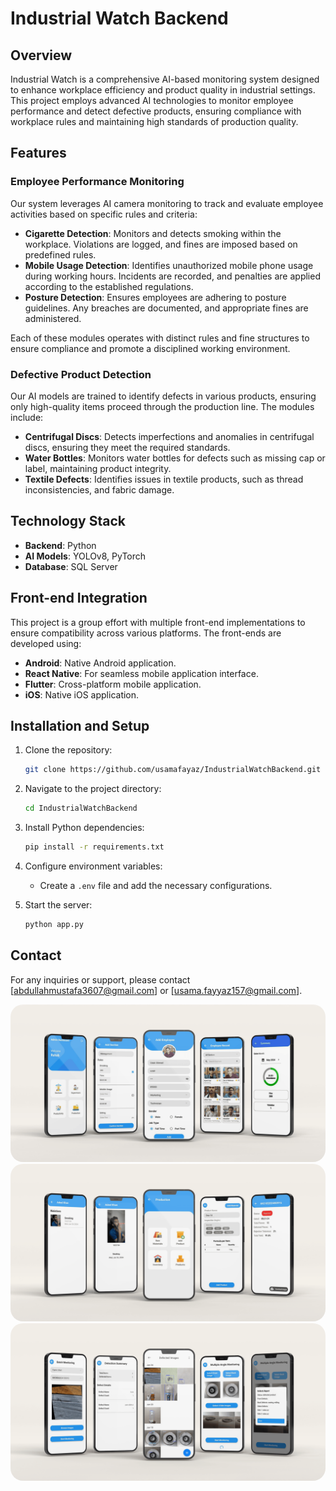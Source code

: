 # Industrial Watch Backend

## Overview
Industrial Watch is a comprehensive AI-based monitoring system designed to enhance workplace efficiency and product quality in industrial settings. This project employs advanced AI technologies to monitor employee performance and detect defective products, ensuring compliance with workplace rules and maintaining high standards of production quality.

## Features

### Employee Performance Monitoring
Our system leverages AI camera monitoring to track and evaluate employee activities based on specific rules and criteria:

- **Cigarette Detection**: Monitors and detects smoking within the workplace. Violations are logged, and fines are imposed based on predefined rules.
- **Mobile Usage Detection**: Identifies unauthorized mobile phone usage during working hours. Incidents are recorded, and penalties are applied according to the established regulations.
- **Posture Detection**: Ensures employees are adhering to posture guidelines. Any breaches are documented, and appropriate fines are administered.

Each of these modules operates with distinct rules and fine structures to ensure compliance and promote a disciplined working environment.

### Defective Product Detection
Our AI models are trained to identify defects in various products, ensuring only high-quality items proceed through the production line. The modules include:

- **Centrifugal Discs**: Detects imperfections and anomalies in centrifugal discs, ensuring they meet the required standards.
- **Water Bottles**: Monitors water bottles for defects such as missing cap or label, maintaining product integrity.
- **Textile Defects**: Identifies issues in textile products, such as thread inconsistencies, and fabric damage.

## Technology Stack
- **Backend**: Python
- **AI Models**: YOLOv8, PyTorch
- **Database**: SQL Server
## Front-end Integration
This project is a group effort with multiple front-end implementations to ensure compatibility across various platforms. The front-ends are developed using:
- **Android**: Native Android application.
- **React Native**: For seamless mobile application interface.
- **Flutter**: Cross-platform mobile application.
- **iOS**: Native iOS application.
## Installation and Setup

1. Clone the repository:
    ```bash
    git clone https://github.com/usamafayaz/IndustrialWatchBackend.git
    ```

2. Navigate to the project directory:
    ```bash
    cd IndustrialWatchBackend
    ```

3. Install Python dependencies:
    ```bash
    pip install -r requirements.txt
    ```

4. Configure environment variables:
    - Create a `.env` file and add the necessary configurations.

5. Start the server:
    ```bash
    python app.py
    ```

## Contact
For any inquiries or support, please contact [abdullahmustafa3607@gmail.com] or [usama.fayyaz157@gmail.com].


<img src="./images/Slide_1.png" alt="Slide 1" style="border-radius: 20px;" />

<img src="./images/Slide_2.png" alt="Slide 2" style="border-radius: 20px;" />

<img src="./images/Slide_3.png" alt="Slide 3" style="border-radius: 20px;" />
